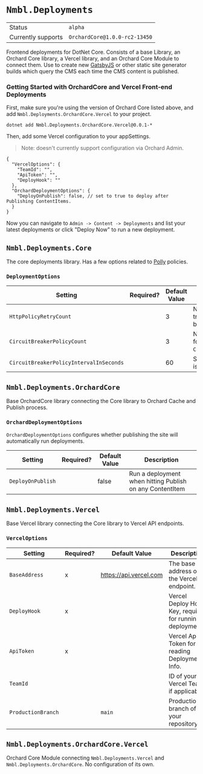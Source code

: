 # `Nmbl.Deployments`

|        |         |
| ------ | ------- |
| Status | `alpha` |
| Currently supports | `OrchardCore@1.0.0-rc2-13450` |

Frontend deployments for DotNet Core. Consists of a base Library, an Orchard Core library, a Vercel library, and an Orchard Core Module to connect them. Use to create new [GatsbyJS](https://www.gatsbyjs.org/) or other static site generator builds which query the CMS each time the CMS content is published.

### Getting Started with OrchardCore and Vercel Front-end Deployments

First, make sure you're using the version of Orchard Core listed above, and add `Nmbl.Deployments.OrchardCore.Vercel` to your project.

```
dotnet add Nmbl.Deployments.OrchardCore.Vercel@0.0.1-*
```

Then, add some Vercel configuration to your appSettings.

> Note: doesn't currently support configuration via Orchard Admin.

```jsonc
{
  "VercelOptions": {
    "TeamId": "",
    "ApiToken": "",
    "DeployHook": ""
  },
  "OrchardDeploymentOptions": {
    "DeployOnPublish": false, // set to true to deploy after Publishing ContentItems.
  }
}
```

Now you can navigate to `Admin -> Content -> Deployments` and list your latest deployments or click "Deploy Now" to run a new deployment.

## `Nmbl.Deployments.Core`

The core deployments library. Has a few options related to [Polly](https://github.com/App-vNext/Polly) policies.

### `DeploymentOptions`

| Setting | Required? | Default Value | Description |
| ------- | --------- | ------------- | ----------- |
| `HttpPolicyRetryCount` | | 3 | Number of times to retry requests after transient http failures, with exponential back-off. |
| `CircuitBreakerPolicyCount` | | 3 | Number of times to fail before breaking, for `CircuitBreakerPolicyIntervalInSeconds`. |
| `CircuitBreakerPolicyIntervalInSeconds` | | 60 | Seconds to break when Circuit Breaker is "open". |

## `Nmbl.Deployments.OrchardCore`

Base OrchardCore library connecting the Core library to Orchard Cache and Publish process.

### `OrchardDeploymentOptions`

`OrchardDeploymentOptions` configures whether publishing the site will automatically run deployments.

| Setting | Required? | Default Value | Description |
| ------- | --------- | ------------- | ----------- |
| `DeployOnPublish` | | false | Run a deployment when hitting Publish on any ContentItem |

## `Nmbl.Deployments.Vercel`

Base Vercel library connecting the Core library to Vercel API endpoints.

### `VercelOptions`

| Setting | Required? | Default Value | Description |
| ------- | ----------| ------------- | ----------- |
| `BaseAddress` | x | https://api.vercel.com | The base address of the Vercel endpoint. |
| `DeployHook` | x | | Vercel Deploy Hook Key, required for running deployments. |
| `ApiToken` | x | | Vercel Api Token for reading Deployment Info. |
| `TeamId` | | | ID of your Vercel Team, if applicable.
| `ProductionBranch` | | `main` | Production branch of your repository

## `Nmbl.Deployments.OrchardCore.Vercel`

Orchard Core Module connecting `Nmbl.Deployments.Vercel` and `Nmbl.Deployments.OrchardCore`. No configuration of its own.
